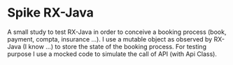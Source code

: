 # Spike RX-Java
A small study to test RX-Java in order to conceive a booking process (book, payment, compta, insurance ...).
I use a mutable object as observed by RX-Java (I know ...) to store the state of the booking process.
For testing purpose I use a mocked code to simulate the call of API (with Api Class).